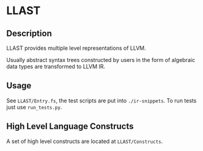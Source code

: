 # LLAST


Description
---------------

LLAST provides multiple level representations of LLVM.

Usually abstract syntax trees constructed by users in the form of algebraic data types are transformed to LLVM IR.

Usage
---------
See `LLAST/Entry.fs`, the test scripts are put into `./ir-snippets`.
To run tests just use `run_tests.py`.

High Level Language Constructs
---------------------------------------

A set of high level constructs are located at `LLAST/Constructs`.




